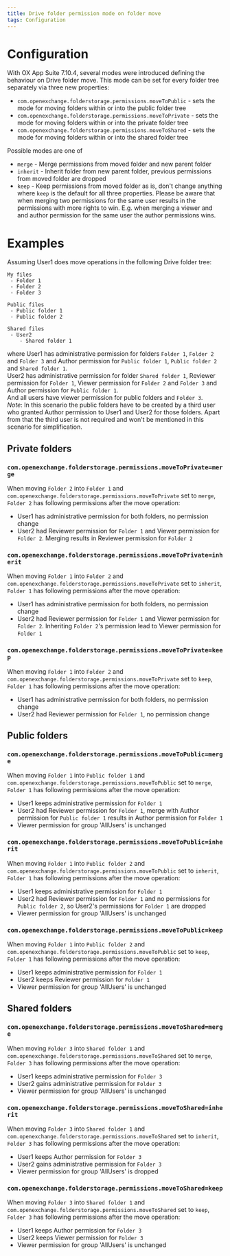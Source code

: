 ```yaml
---
title: Drive folder permission mode on folder move
tags: Configuration
---
```


# Configuration

With OX App Suite 7.10.4, several modes were introduced defining the behaviour on Drive folder move. This mode can be set for every folder tree separately via three new properties:
 * `com.openexchange.folderstorage.permissions.moveToPublic` - sets the mode for moving folders within or into the public folder tree
 * `com.openexchange.folderstorage.permissions.moveToPrivate` - sets the mode for moving folders within or into the private folder tree
 * `com.openexchange.folderstorage.permissions.moveToShared` - sets the mode for moving folders within or into the shared folder tree

Possible modes are one of
 * `merge` - Merge permissions from moved folder and new parent folder
 * `inherit` - Inherit folder from new parent folder, previous permissions from moved folder are dropped
 * `keep` - Keep permissions from moved folder as is, don't change anything
where `keep` is the default for all three properties. Please be aware that when merging two permissions for the same user results in the permissions with more rights to win. E.g. when merging a viewer and and author permission for the same user the author permissions wins.

# Examples

Assuming User1 does move operations in the following Drive folder tree:

```
My files
 - Folder 1
 - Folder 2
 - Folder 3

Public files
 - Public folder 1
 - Public folder 2

Shared files
 - User2
    - Shared folder 1
```

where User1 has administrative permission for folders `Folder 1`, `Folder 2` and `Folder 3` and Author permission for `Public folder 1`, `Public folder 2` and `Shared folder 1`.  
User2 has administrative permission for folder `Shared folder 1`, Reviewer permission for `Folder 1`, Viewer permission for `Folder 2` and `Folder 3` and Author permission for `Public folder 1`.  
And all users have viewer permission for public folders and `Folder 3`.  
_Note_: In this scenario the public folders have to be created by a third user who granted Author permission to User1 and User2 for those folders. Apart from that the third user is not required and won't be mentioned in this scenario for simplification.

## Private folders

### `com.openexchange.folderstorage.permissions.moveToPrivate=merge`
When moving `Folder 2` into `Folder 1` and `com.openexchange.folderstorage.permissions.moveToPrivate` set to `merge`, `Folder 2` has following permissions after the move operation:
 * User1 has administrative permission for both folders, no permission change
 * User2 had Reviewer permission for `Folder 1` and Viewer permission for `Folder 2`. Merging results in Reviewer permission for `Folder 2`

### `com.openexchange.folderstorage.permissions.moveToPrivate=inherit`
When moving `Folder 1` into `Folder 2` and `com.openexchange.folderstorage.permissions.moveToPrivate` set to `inherit`, `Folder 1` has following permissions after the move operation:
 * User1 has administrative permission for both folders, no permission change
 * User2 had Reviewer permission for `Folder 1` and Viewer permission for `Folder 2`. Inheriting `Folder 2`'s permission lead to Viewer permission for `Folder 1`

### `com.openexchange.folderstorage.permissions.moveToPrivate=keep`
When moving `Folder 1` into `Folder 2` and `com.openexchange.folderstorage.permissions.moveToPrivate` set to `keep`, `Folder 1` has following permissions after the move operation:
 * User1 has administrative permission for both folders, no permission change
 * User2 had Reviewer permission for `Folder 1`, no permission change

## Public folders

### `com.openexchange.folderstorage.permissions.moveToPublic=merge`
When moving `Folder 1` into `Public folder 1` and `com.openexchange.folderstorage.permissions.moveToPublic` set to `merge`, `Folder 1` has following permissions after the move operation:
 * User1 keeps administrative permission for `Folder 1`
 * User2 had Reviewer permission for `Folder 1`, merge with Author permission for `Public folder 1` results in Author permission for `Folder 1`
 * Viewer permission for group 'AllUsers' is unchanged

### `com.openexchange.folderstorage.permissions.moveToPublic=inherit`
When moving `Folder 1` into `Public folder 2` and `com.openexchange.folderstorage.permissions.moveToPublic` set to `inherit`, `Folder 1` has following permissions after the move operation:
 * User1 keeps administrative permission for `Folder 1`
 * User2 had Reviewer permission for `Folder 1` and no permissions for `Public folder 2`, so User2's permissions for `Folder 1` are dropped
 * Viewer permission for group 'AllUsers' is unchanged

### `com.openexchange.folderstorage.permissions.moveToPublic=keep`
When moving `Folder 1` into `Public folder 2` and `com.openexchange.folderstorage.permissions.moveToPublic` set to `keep`, `Folder 1` has following permissions after the move operation:
 * User1 keeps administrative permission for `Folder 1`
 * User2 keeps Reviewer permission for `Folder 1`
 * Viewer permission for group 'AllUsers' is unchanged

## Shared folders

### `com.openexchange.folderstorage.permissions.moveToShared=merge`
When moving `Folder 3` into `Shared folder 1` and `com.openexchange.folderstorage.permissions.moveToShared` set to `merge`, `Folder 3` has following permissions after the move operation:
 * User1 keeps administrative permission for `Folder 3`
 * User2 gains administrative permission for `Folder 3`
 * Viewer permission for group 'AllUsers' is unchanged

### `com.openexchange.folderstorage.permissions.moveToShared=inherit`
When moving `Folder 3` into `Shared folder 1` and `com.openexchange.folderstorage.permissions.moveToShared` set to `inherit`, `Folder 3` has following permissions after the move operation:
 * User1 keeps Author permission for `Folder 3`
 * User2 gains administrative permission for `Folder 3`
 * Viewer permission for group 'AllUsers' is dropped

### `com.openexchange.folderstorage.permissions.moveToShared=keep`
When moving `Folder 3` into `Shared folder 1` and `com.openexchange.folderstorage.permissions.moveToShared` set to `keep`, `Folder 3` has following permissions after the move operation:
 * User1 keeps Author permission for `Folder 3`
 * User2 keeps Viewer permission for `Folder 3`
 * Viewer permission for group 'AllUsers' is unchanged
